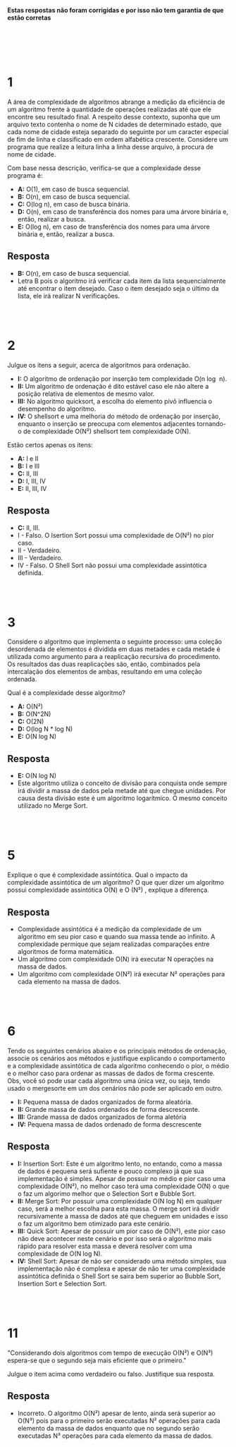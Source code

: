 **Estas respostas não foram corrigidas e por isso não tem garantia de que estão corretas**

<br><br><br><br>

# 1
A área de complexidade de algoritmos abrange a medição da eficiência de um algoritmo frente à quantidade de operações realizadas até que ele encontre seu resultado final. A respeito desse contexto, suponha que um arquivo texto contenha o nome de N cidades de determinado estado, que cada nome de cidade esteja separado do seguinte por um caracter especial de fim de linha e classificado em ordem alfabética crescente. Considere um programa que realize a leitura linha a linha desse arquivo, à procura de nome de cidade.

Com base nessa descrição, verifica-se que a complexidade desse programa é:
- **A:** O(1), em caso de busca sequencial.
- **B:** O(n), em caso de busca sequencial.
- **C:** O(log n), em caso de busca binária.
- **D:** O(n), em caso de transferência dos nomes para uma árvore binária e, então, realizar a
busca.
- **E:** O(log n), em caso de transferência dos nomes para uma árvore binária e, então, realizar a
busca.

## Resposta
- **B:** O(n), em caso de busca sequencial.
- Letra B pois o algoritmo irá verificar cada item da lista sequencialmente até encontrar o item desejado. Caso o item desejado seja o último da lista, ele irá realizar N verificações.

<br><br>

# 2
Julgue os itens a seguir, acerca de algoritmos para ordenação.

- **I:** O algoritmo de ordenação por inserção tem complexidade O(n log ⁡ n).
- **II:** Um algoritmo de ordenação é dito estável caso ele não altere a posição relativa de
elementos de mesmo valor.
- **III:** No algoritmo quicksort, a escolha do elemento pivô influencia o desempenho do
algoritmo.
- **IV:** O shellsort e uma melhoria do método de ordenação por inserção, enquanto o inserção
se preocupa com elementos adjacentes tornando-o de complexidade O(N²) shellsort tem complexidade O(N).

Estão certos apenas os itens:
- **A:** I e II
- **B:** I e III
- **C:** II, III
- **D:** I, III, IV
- **E:** II, III, IV

## Resposta
- **C:** II, III.
- I - Falso. O Isertion Sort possui uma complexidade de O(N²) no pior caso.
- II - Verdadeiro.
- III - Verdadeiro.
- IV - Falso. O Shell Sort não possui uma complexidade assintótica definida.


<br><br>

# 3
Considere o algoritmo que implementa o seguinte processo: uma coleção desordenada de elementos é dividida em duas metades e cada metade é utilizada como argumento para a reaplicação recursiva do procedimento. Os resultados das duas reaplicações são, então, combinados pela intercalação dos elementos de ambas, resultando em uma coleção ordenada.

Qual é a complexidade desse algoritmo?
- **A:** O(N²)
- **B:** O(N^2N)
- **C:** O(2N)
- **D:** O(log N * log N)
- **E:** O(N log N)

## Resposta
- **E:** O(N log N)
- Este algoritmo utiliza o conceito de divisão para conquista onde sempre irá dividir a massa de dados pela metade até que chegue unidades. Por causa desta divisão este é um algoritmo logarítmico. O mesmo conceito utilizado no Merge Sort.

<br><br>

# 5
Explique o que é complexidade assintótica. Qual o impacto da complexidade assintótica de um algoritmo? O que quer dizer um algoritmo possui complexidade assintótica O(N) e O (N²) , explique a diferença.

## Resposta
- Complexidade assintótica é a medição da complexidade de um algoritmo em seu pior caso e quando sua massa tende ao infinito. A complexidade permique que sejam realizadas comparações entre algoritmos de forma matemática.
- Um algoritmo com complexidade O(N) irá executar N operações na massa de dados.
- Um algoritmo com complexidade O(N²) irá executar N² operações para cada elemento na massa de dados.

<br><br>

# 6
Tendo os seguintes cenários abaixo e os principais métodos de ordenação, associe os cenários aos métodos e justifique explicando o comportamento e a complexidade assintótica de cada algoritmo conhecendo o pior, o médio e o melhor caso para ordenar as massas de dados de forma crescente. Obs, você só pode usar cada algoritmo uma única vez, ou seja, tendo usado o mergesorte em um dos cenários não pode ser aplicado em outro.

- **I:** Pequena massa de dados organizados de forma aleatória.
- **II:** Grande massa de dados ordenados de forma descrescente.
- **III:** Grande massa de dados organizados de forma aletória
- **IV:** Pequena massa de dados ordenado de forma descrescente

## Resposta
- **I:** Insertion Sort: Este é um algoritmo lento, no entando, como a massa de dados é pequena será sufiente e pouco complexo já que sua implementação é simples. Apesar de possuir no médio e pior caso uma complexidade O(N²), no melhor caso terá uma complexidade O(N) o que o faz um algorimo melhor que o Selection Sort e Bubble Sort.
- **II:** Merge Sort: Por possuir uma complexidade O(N log N) em qualquer caso, será a melhor escolha para esta massa. O merge sort irá dividir recursivamente a massa de dados até que cheguem em unidades e isso o faz um algoritmo bem otimizado para este cenário.
- **III:** Quick Sort: Apesar de possuir um pior caso de O(N²), este pior caso não deve acontecer neste cenário e por isso será o algoritmo mais rápido para resolver esta massa e deverá resolver com uma complexidade de O(N log N).
- **IV:** Shell Sort: Apesar de não ser considerado uma método simples, sua implementação não é complexa e apesar de não ter uma complexidade assintótica definida o Shell Sort se saira bem superior ao Bubble Sort, Insertion Sort e Selection Sort.

<br><br>

# 11
"Considerando dois algoritmos com tempo de execução O(N²) e O(N³) espera-se que o segundo seja mais eficiente que o primeiro." 

Julgue o item acima como verdadeiro ou falso. Justifique sua resposta.

## Resposta
- Incorreto. O algoritmo O(N²) apesar de lento, ainda será superior ao O(N³) pois para o primeiro serão executadas N² operações para cada elemento da massa de dados enquanto que no segundo serão executadas N³ operações para cada elemento da massa de dados.

<br><br>
